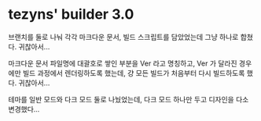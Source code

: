 # tezyns' builder 3.0

브랜치를 둘로 나눠 각각 마크다운 문서, 빌드 스크립트를 담았었는데 그냥 하나로 합쳤다. 귀찮아서...

마크다운 문서 파일명에 대괄호로 쌓인 부분을 Ver 라고 명칭하고, Ver 가 달라진 경우에만 빌드 과정에서 렌더링하도록 했는데, 걍 모든 빌드가 처음부터 다시 빌드하도록 했다. 귀찮아서...

테마를 일반 모드와 다크 모드 둘로 나눴었는데, 다크 모드 하나만 두고 디자인을 다소 변경했다...